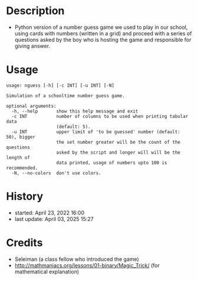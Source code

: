 # Description
- Python version of a number guess game we used to play in our school, using
  cards with numbers (written in a grid) and proceed with a series of questions
  asked by the boy who is hosting the game and responsible for giving answer.

# Usage
```text
usage: nguess [-h] [-c INT] [-u INT] [-N]

Simulation of a schooltime number guess game.

optional arguments:
  -h, --help       show this help message and exit
  -c INT           number of columns to be used when printing tabular data
                   (default: 5).
  -u INT           upper limit of 'to be guessed' number (default: 50), bigger
                   the set number greater will be the count of the questions
                   asked by the script and longer will will be the length of
                   data printed, usage of numbers upto 100 is recommended.
  -N, --no-colors  don't use colors.
```

# History
- started: April 23, 2022 16:00
- last update: April 03, 2025 15:27

# Credits
- Seleiman (a class fellow who introduced the game)
- http://mathmaniacs.org/lessons/01-binary/Magic_Trick/ (for mathematical explanation)
